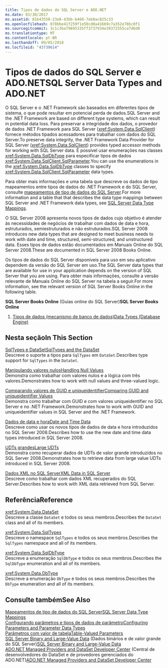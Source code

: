 ```yaml
---
title: Tipos de dados do SQL Server e ADO.NET
ms.date: 03/30/2017
ms.assetid: 81b43550-23e8-43bb-b460-7eb8ac825c33
ms.openlocfilehash: 878bbe41f259f1e50cd0a41669c7a352e78bc0f1
ms.sourcegitcommit: 3c1c3ba79895335ff3737934e39372555ca7d6d0
ms.translationtype: MT
ms.contentlocale: pt-BR
ms.lasthandoff: 09/05/2018
ms.locfileid: "43739614"
---
```

# <a name="sql-server-data-types-and-adonet"></a><span data-ttu-id="f7736-102">Tipos de dados do SQL Server e ADO.NET</span><span class="sxs-lookup"><span data-stu-id="f7736-102">SQL Server Data Types and ADO.NET</span></span>
<span data-ttu-id="f7736-103">O SQL Server e o .NET Framework são baseados em diferentes tipos de sistema, o que pode resultar em potencial perda de dados.</span><span class="sxs-lookup"><span data-stu-id="f7736-103">SQL Server and the .NET Framework are based on different type systems, which can result in potential data loss.</span></span> <span data-ttu-id="f7736-104">Para preservar a integridade dos dados, o provedor de dados .NET Framework para SQL Server (<xref:System.Data.SqlClient>) fornece métodos tipados acessadores para trabalhar com dados do SQL Server.</span><span class="sxs-lookup"><span data-stu-id="f7736-104">To preserve data integrity, the .NET Framework Data Provider for SQL Server (<xref:System.Data.SqlClient>) provides typed accessor methods for working with SQL Server data.</span></span> <span data-ttu-id="f7736-105">É possível usar enumerações nas classes <xref:System.Data.SqlDbType> para especificar tipos de dados <xref:System.Data.SqlClient.SqlParameter>.</span><span class="sxs-lookup"><span data-stu-id="f7736-105">You can use the enumerations in the <xref:System.Data.SqlDbType> classes to specify <xref:System.Data.SqlClient.SqlParameter> data types.</span></span>  
  
 <span data-ttu-id="f7736-106">Para obter mais informações e uma tabela que descreve os dados de tipo mapeamentos entre tipos de dados do .NET Framework e do SQL Server, consulte [mapeamentos de tipo de dados do SQL Server](../../../../../docs/framework/data/adonet/sql-server-data-type-mappings.md).</span><span class="sxs-lookup"><span data-stu-id="f7736-106">For more information and a table that that describes the data type mappings between SQL Server and .NET Framework data types, see [SQL Server Data Type Mappings](../../../../../docs/framework/data/adonet/sql-server-data-type-mappings.md).</span></span>  
  
 <span data-ttu-id="f7736-107">O SQL Server 2008 apresenta novos tipos de dados cujo objetivo é atender às necessidades de negócios de trabalhar com dados de data e hora, estruturados, semiestruturados e não estruturados.</span><span class="sxs-lookup"><span data-stu-id="f7736-107">SQL Server 2008 introduces new data types that are designed to meet business needs to work with date and time, structured, semi-structured, and unstructured data.</span></span> <span data-ttu-id="f7736-108">Esses tipos de dados estão documentados em Manuais Online do SQL Server 2008.</span><span class="sxs-lookup"><span data-stu-id="f7736-108">These are documented in SQL Server 2008 Books Online.</span></span>  
  
 <span data-ttu-id="f7736-109">Os tipos de dados do SQL Server disponíveis para uso em seu aplicativo dependem da versão do SQL Server em uso.</span><span class="sxs-lookup"><span data-stu-id="f7736-109">The SQL Server data types that are available for use in your application depends on the version of SQL Server that you are using.</span></span> <span data-ttu-id="f7736-110">Para obter mais informações, consulte a versão relevante de Manuais Online do SQL Server na tabela a seguir.</span><span class="sxs-lookup"><span data-stu-id="f7736-110">For more information, see the relevant version of SQL Server Books Online in the following table.</span></span>  
  
 <span data-ttu-id="f7736-111">**SQL Server Books Online** (Guias online do SQL Server)</span><span class="sxs-lookup"><span data-stu-id="f7736-111">**SQL Server Books Online**</span></span>  
  
1.  [<span data-ttu-id="f7736-112">Tipos de dados (mecanismo de banco de dados)</span><span class="sxs-lookup"><span data-stu-id="f7736-112">Data Types (Database Engine)</span></span>](https://go.microsoft.com/fwlink/?LinkID=107468)  
  
## <a name="in-this-section"></a><span data-ttu-id="f7736-113">Nesta seção</span><span class="sxs-lookup"><span data-stu-id="f7736-113">In This Section</span></span>  
 [<span data-ttu-id="f7736-114">SqlTypes e DataSet</span><span class="sxs-lookup"><span data-stu-id="f7736-114">SqlTypes and the DataSet</span></span>](../../../../../docs/framework/data/adonet/sql/sqltypes-and-the-dataset.md)  
 <span data-ttu-id="f7736-115">Descreve o suporte a tipos para `SqlTypes` em `DataSet`.</span><span class="sxs-lookup"><span data-stu-id="f7736-115">Describes type support for `SqlTypes` in the `DataSet`.</span></span>  
  
 [<span data-ttu-id="f7736-116">Manipulando valores nulos</span><span class="sxs-lookup"><span data-stu-id="f7736-116">Handling Null Values</span></span>](../../../../../docs/framework/data/adonet/sql/handling-null-values.md)  
 <span data-ttu-id="f7736-117">Demonstra como trabalhar com valores nulos e a lógica com três valores.</span><span class="sxs-lookup"><span data-stu-id="f7736-117">Demonstrates how to work with null values and three-valued logic.</span></span>  
  
 [<span data-ttu-id="f7736-118">Comparando valores de GUID e uniqueidentifier</span><span class="sxs-lookup"><span data-stu-id="f7736-118">Comparing GUID and uniqueidentifier Values</span></span>](../../../../../docs/framework/data/adonet/sql/comparing-guid-and-uniqueidentifier-values.md)  
 <span data-ttu-id="f7736-119">Demonstra como trabalhar com GUID e com valores uniqueidentifier no SQL Server e no .NET Framework.</span><span class="sxs-lookup"><span data-stu-id="f7736-119">Demonstrates how to work with GUID and uniqueidentifier values in SQL Server and the .NET Framework.</span></span>  
  
 [<span data-ttu-id="f7736-120">Dados de data e hora</span><span class="sxs-lookup"><span data-stu-id="f7736-120">Date and Time Data</span></span>](../../../../../docs/framework/data/adonet/sql/date-and-time-data.md)  
 <span data-ttu-id="f7736-121">Descreve como usar os novos tipos de dados de data e hora introduzidos no SQL Server 2008.</span><span class="sxs-lookup"><span data-stu-id="f7736-121">Describes how to use the new date and time data types introduced in SQL Server 2008.</span></span>  
  
 [<span data-ttu-id="f7736-122">UDTs grandes</span><span class="sxs-lookup"><span data-stu-id="f7736-122">Large UDTs</span></span>](../../../../../docs/framework/data/adonet/sql/large-udts.md)  
 <span data-ttu-id="f7736-123">Demonstra como recuperar dados de UDTs de valor grande introduzidos no SQL Server 2008.</span><span class="sxs-lookup"><span data-stu-id="f7736-123">Demonstrates how to retrieve data from large value UDTs introduced in SQL Server 2008.</span></span>  
  
 [<span data-ttu-id="f7736-124">Dados XML no SQL Server</span><span class="sxs-lookup"><span data-stu-id="f7736-124">XML Data in SQL Server</span></span>](../../../../../docs/framework/data/adonet/sql/xml-data-in-sql-server.md)  
 <span data-ttu-id="f7736-125">Descreve como trabalhar com dados XML recuperados do SQL Server.</span><span class="sxs-lookup"><span data-stu-id="f7736-125">Describes how to work with XML data retrieved from SQL Server.</span></span>  
  
## <a name="reference"></a><span data-ttu-id="f7736-126">Referência</span><span class="sxs-lookup"><span data-stu-id="f7736-126">Reference</span></span>  
 <xref:System.Data.DataSet>  
 <span data-ttu-id="f7736-127">Descreve a classe `DataSet` e todos os seus membros.</span><span class="sxs-lookup"><span data-stu-id="f7736-127">Describes the `DataSet` class and all of its members.</span></span>  
  
 <xref:System.Data.SqlTypes>  
 <span data-ttu-id="f7736-128">Descreve o namespace `SqlTypes` e todos os seus membros.</span><span class="sxs-lookup"><span data-stu-id="f7736-128">Describes the `SqlTypes` namespace and all of its members.</span></span>  
  
 <xref:System.Data.SqlDbType>  
 <span data-ttu-id="f7736-129">Descreve a enumeração `SqlDbType` e todos os seus membros.</span><span class="sxs-lookup"><span data-stu-id="f7736-129">Describes the `SqlDbType` enumeration and all of its members.</span></span>  
  
 <xref:System.Data.DbType>  
 <span data-ttu-id="f7736-130">Descreve a enumeração `DbType` e todos os seus membros.</span><span class="sxs-lookup"><span data-stu-id="f7736-130">Describes the `DbType` enumeration and all of its members.</span></span>  
  
## <a name="see-also"></a><span data-ttu-id="f7736-131">Consulte também</span><span class="sxs-lookup"><span data-stu-id="f7736-131">See Also</span></span>  
 [<span data-ttu-id="f7736-132">Mapeamentos de tipo de dados do SQL Server</span><span class="sxs-lookup"><span data-stu-id="f7736-132">SQL Server Data Type Mappings</span></span>](../../../../../docs/framework/data/adonet/sql-server-data-type-mappings.md)  
 [<span data-ttu-id="f7736-133">Configurando parâmetros e tipos de dados de parâmetro</span><span class="sxs-lookup"><span data-stu-id="f7736-133">Configuring Parameters and Parameter Data Types</span></span>](../../../../../docs/framework/data/adonet/configuring-parameters-and-parameter-data-types.md)  
 [<span data-ttu-id="f7736-134">Parâmetros com valor de tabela</span><span class="sxs-lookup"><span data-stu-id="f7736-134">Table-Valued Parameters</span></span>](../../../../../docs/framework/data/adonet/sql/table-valued-parameters.md)  
 <span data-ttu-id="f7736-135">[SQL Server Binary and Large-Value Data](../../../../../docs/framework/data/adonet/sql/sql-server-binary-and-large-value-data.md) (Dados binários e de valor grande do SQL Server)</span><span class="sxs-lookup"><span data-stu-id="f7736-135">[SQL Server Binary and Large-Value Data](../../../../../docs/framework/data/adonet/sql/sql-server-binary-and-large-value-data.md)</span></span>  
 <span data-ttu-id="f7736-136">[ADO.NET Managed Providers and DataSet Developer Center](https://go.microsoft.com/fwlink/?LinkId=217917) (Central de desenvolvedores do DataSet e de provedores gerenciados do ADO.NET)</span><span class="sxs-lookup"><span data-stu-id="f7736-136">[ADO.NET Managed Providers and DataSet Developer Center](https://go.microsoft.com/fwlink/?LinkId=217917)</span></span>
